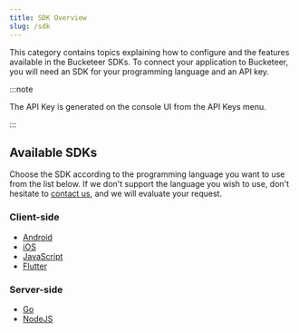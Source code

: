 ```yaml
---
title: SDK Overview
slug: /sdk
---
```


This category contains topics explaining how to configure and the features available in the Bucketeer SDKs. 
To connect your application to Bucketeer, you will need an SDK for your programming language and an API key.

:::note

The API Key is generated on the console UI from the API Keys menu.

:::

## Available SDKs

Choose the SDK according to the programming language you want to use from the list below.
If we don't support the language you wish to use, don't hesitate to [contact us](https://app.slack.com/client/T08PSQ7BQ/C043026BME1), and we will evaluate your request.

### Client-side

- [Android](/sdk/client-side/android)
- [iOS](/sdk/client-side/ios)
- [JavaScript](/sdk/client-side/javascript)
- [Flutter](/sdk/client-side/flutter)

### Server-side

- [Go](/sdk/server-side/go)
- [NodeJS](/sdk/server-side/node-js)
